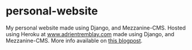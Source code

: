 # personal-website
My personal website made using Django, and Mezzanine-CMS.  Hosted using Heroku at www.adrientremblay.com made using Django, and Mezzanine-CMS.  More info available on [this blogpost](http://www.adrientremblay.com/test/).
